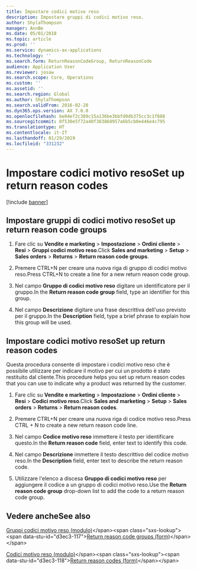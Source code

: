 ```yaml
---
title: Impostare codici motivo reso
description: Impostare gruppi di codici motivo reso.
author: ShylaThompson
manager: AnnBe
ms.date: 05/01/2018
ms.topic: article
ms.prod: ''
ms.service: dynamics-ax-applications
ms.technology: ''
ms.search.form: ReturnReasonCodeGroup, ReturnReasonCode
audience: Application User
ms.reviewer: josaw
ms.search.scope: Core, Operations
ms.custom: ''
ms.assetid: ''
ms.search.region: Global
ms.author: ShylaThompson
ms.search.validFrom: 2016-02-28
ms.dyn365.ops.version: AX 7.0.0
ms.openlocfilehash: be04ef2c389c15a136be3bbfd0db375cc3c1f888
ms.sourcegitcommit: 0f530e5f72a40f383868957a6b5cb0e446e4c795
ms.translationtype: HT
ms.contentlocale: it-IT
ms.lasthandoff: 01/29/2019
ms.locfileid: "331232"
---
```

# <a name="set-up-return-reason-codes"></a><span data-ttu-id="d3ec3-103">Impostare codici motivo reso</span><span class="sxs-lookup"><span data-stu-id="d3ec3-103">Set up return reason codes</span></span>   

[!include [banner](../includes/banner.md)]


## <a name="set-up-return-reason-code-groups"></a><span data-ttu-id="d3ec3-104">Impostare gruppi di codici motivo reso</span><span class="sxs-lookup"><span data-stu-id="d3ec3-104">Set up return reason code groups</span></span> 

1.  <span data-ttu-id="d3ec3-105">Fare clic su **Vendite e marketing** \> **Impostazione** \> **Ordini cliente** \> **Resi** \> **Gruppi codici motivo reso**.</span><span class="sxs-lookup"><span data-stu-id="d3ec3-105">Click **Sales and marketing** \> **Setup** \> **Sales orders** \> **Returns** \> **Return reason code groups**.</span></span>

2.  <span data-ttu-id="d3ec3-106">Premere CTRL+N per creare una nuova riga di gruppo di codici motivo reso.</span><span class="sxs-lookup"><span data-stu-id="d3ec3-106">Press CTRL+N to create a line for a new return reason code group.</span></span>

3.  <span data-ttu-id="d3ec3-107">Nel campo **Gruppo di codici motivo reso** digitare un identificatore per il gruppo.</span><span class="sxs-lookup"><span data-stu-id="d3ec3-107">In the **Return reason code group** field, type an identifier for this group.</span></span>

4.  <span data-ttu-id="d3ec3-108">Nel campo **Descrizione** digitare una frase descrittiva dell'uso previsto per il gruppo.</span><span class="sxs-lookup"><span data-stu-id="d3ec3-108">In the **Description** field, type a brief phrase to explain how this group will be used.</span></span>

## <a name="set-up-return-reason-codes"></a><span data-ttu-id="d3ec3-109">Impostare codici motivo reso</span><span class="sxs-lookup"><span data-stu-id="d3ec3-109">Set up return reason codes</span></span> 

<span data-ttu-id="d3ec3-110">Questa procedura consente di impostare i codici motivo reso che è possibile utilizzare per indicare il motivo per cui un prodotto è stato restituito dal cliente.</span><span class="sxs-lookup"><span data-stu-id="d3ec3-110">This procedure helps you set up return reason codes that you can use to indicate why a product was returned by the customer.</span></span>

1.  <span data-ttu-id="d3ec3-111">Fare clic su **Vendite e marketing** \> **Impostazione** \> **Ordini cliente** \> **Resi** \> **Codici motivo reso**.</span><span class="sxs-lookup"><span data-stu-id="d3ec3-111">Click **Sales and marketing** \> **Setup** \> **Sales orders** \> **Returns** \> **Return reason codes**.</span></span>

2.  <span data-ttu-id="d3ec3-112">Premere CTRL+N per creare una nuova riga di codice motivo reso.</span><span class="sxs-lookup"><span data-stu-id="d3ec3-112">Press CTRL + N to create a new return reason code line.</span></span>

3.  <span data-ttu-id="d3ec3-113">Nel campo **Codice motivo reso** immettere il testo per identificare questo.</span><span class="sxs-lookup"><span data-stu-id="d3ec3-113">In the **Return reason code** field, enter text to identify this code.</span></span>

4.  <span data-ttu-id="d3ec3-114">Nel campo **Descrizione** immettere il testo descrittivo del codice motivo reso.</span><span class="sxs-lookup"><span data-stu-id="d3ec3-114">In the **Description** field, enter text to describe the return reason code.</span></span>

5.  <span data-ttu-id="d3ec3-115">Utilizzare l'elenco a discesa **Gruppo di codici motivo reso** per aggiungere il codice a un gruppo di codici motivo reso.</span><span class="sxs-lookup"><span data-stu-id="d3ec3-115">Use the **Return reason code group** drop-down list to add the code to a return reason code group.</span></span>

## <a name="see-also"></a><span data-ttu-id="d3ec3-116">Vedere anche</span><span class="sxs-lookup"><span data-stu-id="d3ec3-116">See also</span></span>

<span data-ttu-id="d3ec3-117">[Gruppi codici motivo reso (modulo)](https://technet.microsoft.com/en-us/library/hh209604\(v=ax.60\))</span><span class="sxs-lookup"><span data-stu-id="d3ec3-117">[Return reason code groups (form)](https://technet.microsoft.com/en-us/library/hh209604\(v=ax.60\))</span></span>

<span data-ttu-id="d3ec3-118">[Codici motivo reso (modulo)](https://technet.microsoft.com/en-us/library/hh227372\(v=ax.60\))</span><span class="sxs-lookup"><span data-stu-id="d3ec3-118">[Return reason codes (form)](https://technet.microsoft.com/en-us/library/hh227372\(v=ax.60\))</span></span>

 


